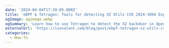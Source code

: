```yaml
---
date: '2024-04-04T17:20:05.000Z'
title: 'eBPF & Tetragon: Tools for detecting XZ Utils CVE 2024-3094 Exploit'
ogImage: ogimage.webp
ogSummary: 'Learn how to use Tetragon to detect the XZ backdoor in OpenSSH'
externalUrl: 'https://isovalent.com/blog/post/ebpf-tetragon-xz-utils-cve-policy/?utm_source=website-cilium&utm_medium=referral&utm_campaign=cilium-blog'
categories:
  - How-To
---
```


